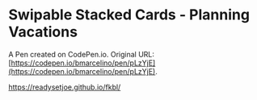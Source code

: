# Swipable Stacked Cards - Planning Vacations

A Pen created on CodePen.io. Original URL: [https://codepen.io/bmarcelino/pen/pLzYjE](https://codepen.io/bmarcelino/pen/pLzYjE).


https://readysetjoe.github.io/fkbl/
